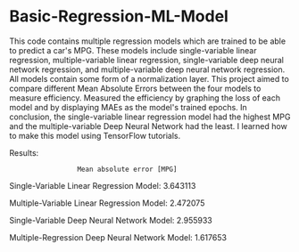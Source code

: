 # Basic-Regression-ML-Model
This code contains multiple regression models which are trained to be able to predict a car's MPG. These models include single-variable linear regression, multiple-variable linear regression, single-variable deep neural network regression, and multiple-variable deep neural network regression.  All models contain some form of a normalization layer. This project aimed to compare different Mean Absolute Errors between the four models to measure efficiency. Measured the efficiency by graphing the loss of each model and by displaying MAEs as the model's trained epochs. In conclusion, the single-variable linear regression model had the highest MPG and the multiple-variable Deep Neural Network had the least. I learned how to make this model using TensorFlow tutorials.

Results:


                     Mean absolute error [MPG]
                  

Single-Variable Linear Regression Model:                        3.643113 

Multiple-Variable Linear Regression Model:                      2.472075

Single-Variable Deep Neural Network Model:                      2.955933

Multiple-Regression Deep Neural Network Model:                  1.617653
